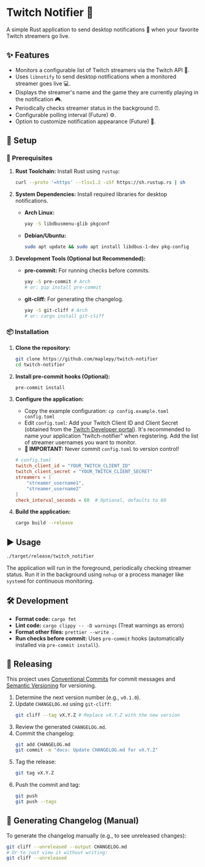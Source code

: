 # Twitch Notifier 🚀

A simple Rust application to send desktop notifications 🔔 when your favorite Twitch streamers go live.

## ✨ Features

- Monitors a configurable list of Twitch streamers via the Twitch API 👀.
- Uses `libnotify` to send desktop notifications when a monitored streamer goes live 💻.
- Displays the streamer's name and the game they are currently playing in the notification 🎮.
- Periodically checks streamer status in the background ⏰.
- Configurable polling interval (Future) ⚙️.
- Option to customize notification appearance (Future) 🎨.

## 🚀 Setup

### 🔧 Prerequisites

1. **Rust Toolchain:** Install Rust using `rustup`:

   ```bash
   curl --proto '=https' --tlsv1.2 -sSf https://sh.rustup.rs | sh
   ```

2. **System Dependencies:** Install required libraries for desktop notifications.

   - **Arch Linux:**
     ```bash
     yay -S libdbusmenu-glib pkgconf
     ```
   - **Debian/Ubuntu:**
     ```bash
     sudo apt update && sudo apt install libdbus-1-dev pkg-config
     ```

3. **Development Tools (Optional but Recommended):**
   - **pre-commit:** For running checks before commits.
     ```bash
     yay -S pre-commit # Arch
     # or: pip install pre-commit
     ```
   - **git-cliff:** For generating the changelog.
     ```bash
     yay -S git-cliff # Arch
     # or: cargo install git-cliff
     ```

### 📦 Installation

1. **Clone the repository:**

   ```bash
   git clone https://github.com/maplepy/twitch-notifier
   cd twitch-notifier
   ```

2. **Install pre-commit hooks (Optional):**

   ```bash
   pre-commit install
   ```

3. **Configure the application:**

   - Copy the example configuration: `cp config.example.toml config.toml`
   - Edit `config.toml`: Add your Twitch Client ID and Client Secret (obtained from the [Twitch Developer portal](https://dev.twitch.tv/console/apps)). It's recommended to name your application "twitch-notifier" when registering. Add the list of streamer usernames you want to monitor.
   - **🚨 IMPORTANT:** Never commit `config.toml` to version control!

   ```toml
   # config.toml
   twitch_client_id = "YOUR_TWITCH_CLIENT_ID"
   twitch_client_secret = "YOUR_TWITCH_CLIENT_SECRET"
   streamers = [
       "streamer_username1",
       "streamer_username2"
   ]
   check_interval_seconds = 60  # Optional, defaults to 60
   ```

4. **Build the application:**
   ```bash
   cargo build --release
   ```

## ▶️ Usage

```bash
./target/release/twitch_notifier
```

The application will run in the foreground, periodically checking streamer status. Run it in the background using `nohup` or a process manager like `systemd` for continuous monitoring.

## 🛠️ Development

- **Format code:** `cargo fmt`
- **Lint code:** `cargo clippy -- -D warnings` (Treat warnings as errors)
- **Format other files:** `prettier --write .`
- **Run checks before commit:** Uses `pre-commit` hooks (automatically installed via `pre-commit install`).

## 🔖 Releasing

This project uses [Conventional Commits](https://www.conventionalcommits.org/) for commit messages and [Semantic Versioning](https://semver.org/) for versioning.

1.  Determine the next version number (e.g., `v0.1.0`).
2.  Update `CHANGELOG.md` using `git-cliff`:
    ```bash
    git cliff --tag vX.Y.Z # Replace vX.Y.Z with the new version
    ```
3.  Review the generated `CHANGELOG.md`.
4.  Commit the changelog:
    ```bash
    git add CHANGELOG.md
    git commit -m "docs: Update CHANGELOG.md for vX.Y.Z"
    ```
5.  Tag the release:
    ```bash
    git tag vX.Y.Z
    ```
6.  Push the commit and tag:
    ```bash
    git push
    git push --tags
    ```

## 📜 Generating Changelog (Manual)

To generate the changelog manually (e.g., to see unreleased changes):

```bash
git cliff --unreleased --output CHANGELOG.md
# Or to just view it without writing:
git cliff --unreleased
```
